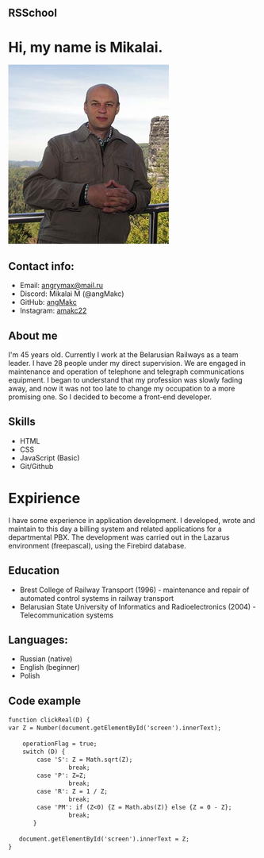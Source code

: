 ## RSSchool

# Hi, my name is Mikalai.
![Foto Mikalai M](/img/IMG_2093.jpg ' ')
## Contact info:
+ Email: angrymax@mail.ru
+ Discord: Mikalai M (@angMakc)
+ GitHub: [angMakc](https://github.com/angMakc)
+ Instagram: [amakc22](https://www.instagram.com/amakc22/)

## About me
I'm 45 years old. Currently I work at the Belarusian Railways as a team leader. I have 28 people under my direct supervision. We are engaged in maintenance and operation of telephone and telegraph communications equipment. I began to understand that my profession was slowly fading away, and now it was not too late to change my occupation to a more promising one. So I decided to become a front-end developer.

## Skills
+ HTML
+ CSS
+ JavaScript (Basic)
+ Git/Github

# Expirience
I have some experience in application development. I developed, wrote and maintain to this day a billing system and related applications for a departmental PBX. The development was carried out in the Lazarus environment (freepascal), using the Firebird database.

## Education
+ Brest College of Railway Transport (1996) - maintenance and repair of automated control systems in railway transport
+  Belarusian State University of Informatics and Radioelectronics (2004) - Telecommunication systems

## Languages:
+ Russian (native)
+ English (beginner)
+ Polish 

## Code example
````
function clickReal(D) {
var Z = Number(document.getElementById('screen').innerText);

	operationFlag = true;
    switch (D) {
    	case 'S': Z = Math.sqrt(Z);
              	 break;   
        case 'P': Z=Z;
              	 break;   				 				 
		case 'R': Z = 1 / Z;
              	 break;   				 
		case 'PM': if (Z<0) {Z = Math.abs(Z)} else {Z = 0 - Z};
              	 break;
	   }
    
   document.getElementById('screen').innerText = Z;   	
}
````
